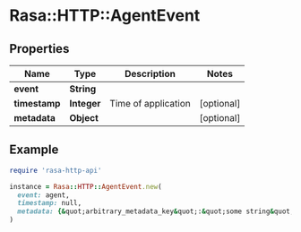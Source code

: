 # Rasa::HTTP::AgentEvent

## Properties

| Name | Type | Description | Notes |
| ---- | ---- | ----------- | ----- |
| **event** | **String** |  |  |
| **timestamp** | **Integer** | Time of application | [optional] |
| **metadata** | **Object** |  | [optional] |

## Example

```ruby
require 'rasa-http-api'

instance = Rasa::HTTP::AgentEvent.new(
  event: agent,
  timestamp: null,
  metadata: {&quot;arbitrary_metadata_key&quot;:&quot;some string&quot;,&quot;more_metadata&quot;:1.0}
)
```

